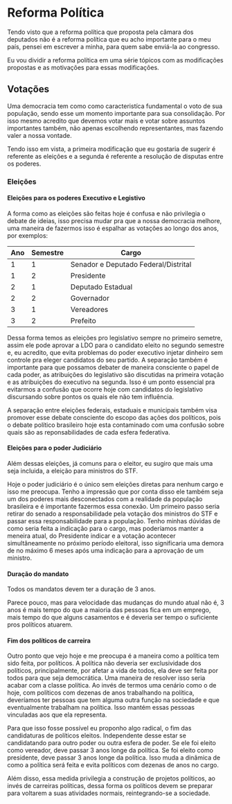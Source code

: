 # Reforma Política

Tendo visto que a reforma política que proposta pela câmara
dos deputados não é a reforma política que eu acho
importante para o meu país, pensei em escrever a minha, para
quem sabe enviá-la ao congresso.

Eu vou dividir a reforma política em uma série tópicos com
as modificações propostas e as motivações para essas
modificações.

## Votações

Uma democracia tem como como caracteristíca fundamental o
voto de sua população, sendo esse um momento importante para
sua consolidação.  Por isso mesmo acredito que devemos votar
mais e votar sobre assuntos importantes também, não apenas
escolhendo representantes, mas fazendo valer a nossa
vontade.

Tendo isso em vista, a primeira modificação que eu gostaria
de sugerir é referente as eleições e a segunda é referente a
resolução de disputas entre os poderes.

### Eleições


#### Eleições para os poderes Executivo e Legistivo

A forma como as eleições são feitas hoje é confusa e não
privilegia o debate de ideias, isso precisa mudar pra que a
nossa democracia melhore, uma maneira de fazermos isso é
espalhar as votações ao longo dos anos, por exemplos:

|Ano  |Semestre |Cargo                                |
|-----|---------|-------------------------------------|
|1    |1        |Senador e Deputado Federal/Distrital |
|1    |2        |Presidente                           |
|2    |1        |Deputado Estadual                    |
|2    |2        |Governador                           |
|3    |1        |Vereadores                           |
|3    |2        |Prefeito                             |

Dessa forma temos as eleições pro legislativo sempre no
primeiro semetre, assim ele pode aprovar a LDO para o
candidato eleito no segundo semestre e, eu acredito, que
evita problemas do poder executivo injetar dinheiro sem
controle pra eleger candidatos do seu partido. A separação
também é importante para que possamos debater de maneira
consciente o papel de cada poder, as atribuições do
legislativo são discutidas na primeira votação e as
atribuições do executivo na segunda. Isso é um ponto
essencial pra evitarmos a confusão que ocorre hoje com
candidatos do legislativo discursando sobre pontos os quais
ele não tem influência.

A separação entre eleições federais, estaduais e municipais
também visa promover esse debate consciente do escopo das
ações dos políticos, pois o debate político brasileiro hoje
esta contaminado com uma confusão sobre quais são as
reponsabilidades de cada esfera federativa.

#### Eleições para o poder Judiciário

Além dessas eleições, já comuns para o eleitor, eu sugiro
que mais uma seja incluida, a eleição para ministros do STF.

Hoje o poder judiciário é o único sem eleições diretas para
nenhum cargo e isso me preocupa. Tenho a impressão que por
conta disso ele também seja um dos poderes mais
desconectados com a realidade da população brasileira e é
importante fazermos essa conexão. Um primeiro passo
seria retirar do senado a responsabilidade pela votação dos
ministros do STF e passar essa responsabilidade para a
população. Tenho minhas dúvidas de como seria feita a
indicação para o cargo, mas poderíamos manter a meneira
atual, do Presidente indicar e a votação acontecer
simultâneamente no próximo período eleitoral, isso
significaria uma demora de no máximo 6 meses após uma
indicação para a aprovação de um ministro.

#### Duração do mandato

Todos os mandatos devem ter a duração de 3 anos. 

Parece pouco, mas para velocidade das mudanças do mundo
atual não é, 3 anos é mais tempo do que a maioria das
pessoas fica em um emprego, mais tempo do que alguns
casamentos e é deveria ser tempo o suficiente pros políticos
atuarem.

#### Fim dos políticos de carreira

Outro ponto que vejo hoje e me preocupa é a maneira como a
política tem sido feita, por políticos. A política não
deveria ser exclusividade dos políticos, principalmente, por
afetar a vida de todos, ela deve ser feita por todos para
que seja democrática. Uma maneira de resolver isso seria
acabar com a classe política. Ao invés de termos uma cenário
como o de hoje, com políticos com dezenas de anos
trabalhando na política, deveríamos ter pessoas que tem
alguma outra função na sociedade e que eventualmente
trabalham na política. Isso mantém essas pessoas vinculadas
aos que ela representa.

Para que isso fosse possível eu proponho algo radical, o fim
das candidaturas de políticos eleitos. Independente desse
estar se candidatando para outro poder ou outra esfera de
poder. Se ele foi eleito como vereador, deve passar 3 anos
longe da política. Se foi eleito como presidente, deve
passar 3 anos longe da política. Isso muda a dinâmica de
como a política será feita e evita políticos com dezenas de
anos no cargo.

Além disso, essa medida privilegia a construção de projetos
políticos, ao invés de carreiras políticas, dessa forma os
políticos devem se preparar para voltarem a suas atividades
normais, reintegrando-se a sociedade.

